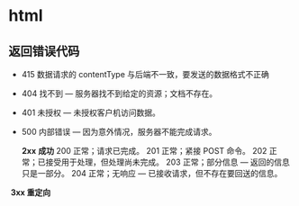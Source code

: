# html

## 返回错误代码

- 415 数据请求的 contentType 与后端不一致，要发送的数据格式不正确

- 404  找不到 — 服务器找不到给定的资源；文档不存在。 

- 401  未授权 — 未授权客户机访问数据。 

- 500  内部错误 — 因为意外情况，服务器不能完成请求。 

  **2xx**  **成功**
  200  正常；请求已完成。 
  201  正常；紧接 POST 命令。 
  202  正常；已接受用于处理，但处理尚未完成。 
  203  正常；部分信息 — 返回的信息只是一部分。 
  204  正常；无响应 — 已接收请求，但不存在要回送的信息。 

​       **3xx 重定向**